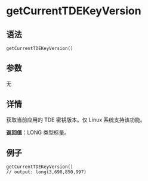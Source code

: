 # getCurrentTDEKeyVersion

## 语法

`getCurrentTDEKeyVersion()`

## 参数

无

## 详情

获取当前应用的 TDE 密钥版本。仅 Linux 系统支持该功能。

**返回值**：LONG 类型标量。

## 例子

```
getCurrentTDEKeyVersion()
// output: long(3,698,850,997)
```

